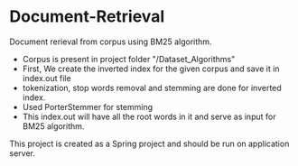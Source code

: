 # Document-Retrieval
Document rerieval from corpus using BM25 algorithm.

- Corpus is present in project folder "/Dataset_Algorithms"
- First, We create the inverted index for the given corpus and save it in index.out file
- tokenization, stop words removal and stemming are done for inverted index.
- Used PorterStemmer for stemming 
- This index.out will have all the root words in it and serve as input for BM25 algorithm.


This project is created as a Spring project and should be run on application server.
